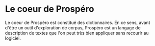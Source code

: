 # Le coeur de Prospéro

Le coeur de Prospéro est constitué des dictionnaires. En ce sens, avant d'être un outil d'exploration de corpus, Prospéro est un langage de description de textes que l'on peut très bien appliquer sans recourir au logiciel. 

